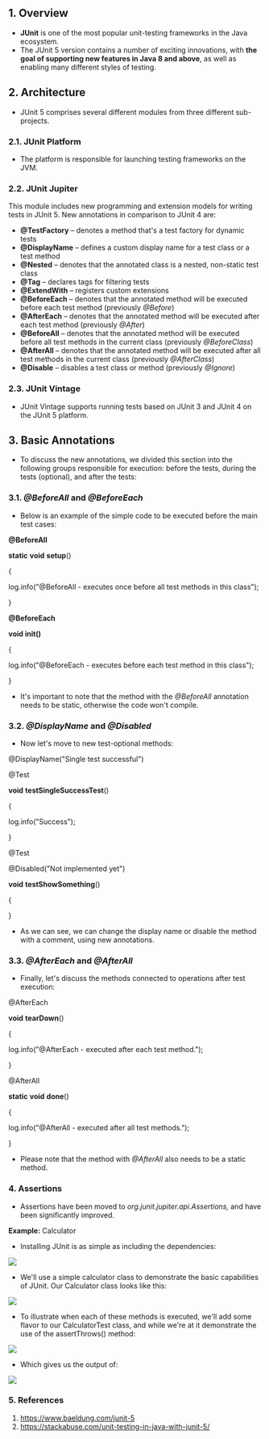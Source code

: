 ## 1. Overview

-   **JUnit** is one of the most popular unit-testing frameworks in the Java ecosystem.
-   The JUnit 5 version contains a number of exciting innovations, with **the goal of supporting new features in Java 8 and above**, as well as enabling many different styles of testing.

## 2. Architecture

-   JUnit 5 comprises several different modules from three different sub-projects.

### 2.1. JUnit Platform

-   The platform is responsible for launching testing frameworks on the JVM.

### 2.2. JUnit Jupiter

This module includes new programming and extension models for writing tests in JUnit 5. New annotations in comparison to JUnit 4 are:

-   **@TestFactory** – denotes a method that's a test factory for dynamic tests
-   **@DisplayName** – defines a custom display name for a test class or a test method
-   **@Nested** – denotes that the annotated class is a nested, non-static test class
-   **@Tag** – declares tags for filtering tests
-   **@ExtendWith** – registers custom extensions
-   **@BeforeEach** *–* denotes that the annotated method will be executed before each test method (previously *@Before*)
-   **@AfterEach** – denotes that the annotated method will be executed after each test method (previously *@After*)
-   **@BeforeAll** – denotes that the annotated method will be executed before all test methods in the current class (previously *@BeforeClass*)
-   **@AfterAll** – denotes that the annotated method will be executed after all test methods in the current class (previously *@AfterClass*)
-   **@Disable** – disables a test class or method (previously *@Ignore*)

### 2.3. JUnit Vintage

-   JUnit Vintage supports running tests based on JUnit 3 and JUnit 4 on the JUnit 5 platform.

## 3. Basic Annotations

-   To discuss the new annotations, we divided this section into the following groups responsible for execution: before the tests, during the tests (optional), and after the tests:

### 3.1. *@BeforeAll* and *@BeforeEach*

-   Below is an example of the simple code to be executed before the main test cases:

**@BeforeAll**

**static** **void** **setup**()

{

log.info("@BeforeAll - executes once before all test methods in this class");

}

**@BeforeEach**

**void init()**

{

log.info("@BeforeEach - executes before each test method in this class");

}

-   It's important to note that the method with the *@BeforeAll* annotation needs to be static, otherwise the code won't compile.

### 3.2. *@DisplayName* and *@Disabled*

-   Now let's move to new test-optional methods:

@DisplayName("Single test successful")

@Test

**void** **testSingleSuccessTest**()

{

log.info("Success");

}

@Test

@Disabled("Not implemented yet")

**void** **testShowSomething**()

{

}

-   As we can see, we can change the display name or disable the method with a comment, using new annotations.

### 3.3. *@AfterEach* and *@AfterAll*

-   Finally, let's discuss the methods connected to operations after test execution:

@AfterEach

**void** **tearDown**()

{

log.info("@AfterEach - executed after each test method.");

}

@AfterAll

**static** **void** **done**()

{

log.info("@AfterAll - executed after all test methods.");

}

-   Please note that the method with *@AfterAll* also needs to be a static method.

### 4. Assertions

-   Assertions have been moved to *org.junit.jupiter.api.Assertions,* and have been significantly improved.

**Example:** Calculator

-   Installing JUnit is as simple as including the dependencies:

![](media/85195ac9e8f3d26cf24fbb498d4ac262.png)

-   We'll use a simple calculator class to demonstrate the basic capabilities of JUnit. Our Calculator class looks like this:

![](media/9744cb81295334f3c97d4fb7f0603d8e.png)

-   To illustrate when each of these methods is executed, we'll add some flavor to our CalculatorTest class, and while we're at it demonstrate the use of the assertThrows() method:

![](media/dd6b44f016a8bfd1356d8167a9abff0c.png)

-   Which gives us the output of:

![](media/f5394eea30d688942626536a11f944a6.png)

### 5. References

1.  https://www.baeldung.com/junit-5
2.  https://stackabuse.com/unit-testing-in-java-with-junit-5/
